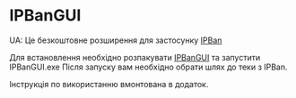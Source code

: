 # IPBanGUI

UA: Це безкоштовне розширення для застосунку [IPBan](https://github.com/DigitalRuby/IPBan/releases)

Для встановлення необхідно розпакувати [IPBanGUI](https://github.com/Bl1c-S/IPBanGUI/releases) та запустити IPBanGUI.exe
Після запуску вам необхідно обрати шлях до теки з IPBan.

Інструкція по використанню вмонтована в додаток.
